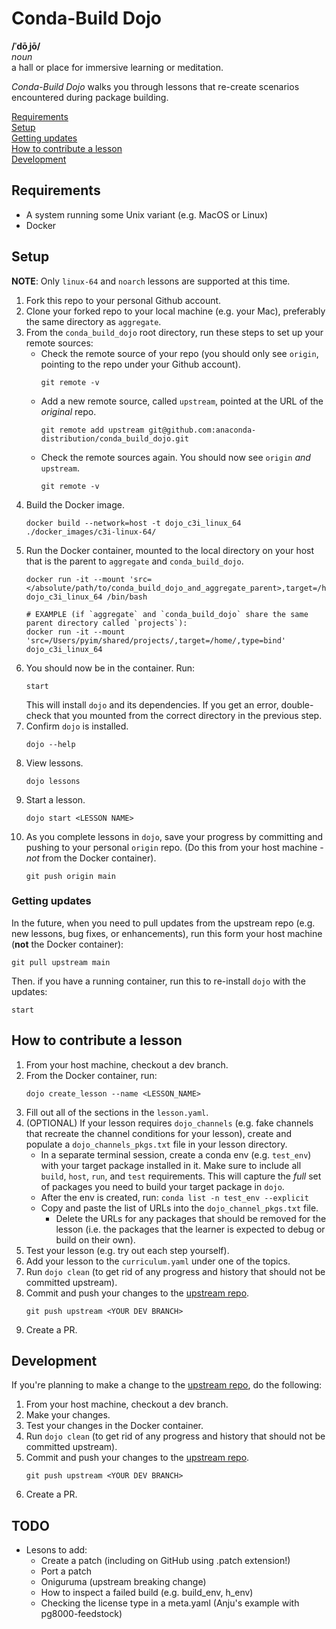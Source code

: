 # Conda-Build Dojo

**/ˈdōˌjō/**<br>
*noun*<br>
a hall or place for immersive learning or meditation.

*Conda-Build Dojo* walks you through lessons that re-create scenarios encountered during package building.


[Requirements](#requirements)<br>
[Setup](#setup)<br>
[Getting updates](#getting-updates)<br>
[How to contribute a lesson](#how-to-contribute-a-lesson)<br>
[Development](#development)


## Requirements
- A system running some Unix variant (e.g. MacOS or Linux)
- Docker


## Setup 
**NOTE**: Only `linux-64` and `noarch` lessons are supported at this time.

1. Fork this repo to your personal Github account.
2. Clone your forked repo to your local machine (e.g. your Mac), preferably the same directory as `aggregate`.
3. From the `conda_build_dojo` root directory, run these steps to set up your remote sources:
    - Check the remote source of your repo (you should only see `origin`, pointing to the repo under your Github account).
        ```
        git remote -v
        ```
    - Add a new remote source, called `upstream`, pointed at the URL of the *original* repo.
        ```
        git remote add upstream git@github.com:anaconda-distribution/conda_build_dojo.git
        ```
    - Check the remote sources again. You should now see `origin` *and* `upstream`.
        ```
        git remote -v
        ```
4. Build the Docker image.
    ```
    docker build --network=host -t dojo_c3i_linux_64 ./docker_images/c3i-linux-64/
    ```
5. Run the Docker container, mounted to the local directory on your host that is the parent to `aggregate` and `conda_build_dojo`.
    ```
    docker run -it --mount 'src=</absolute/path/to/conda_build_dojo_and_aggregate_parent>,target=/home/,type=bind' dojo_c3i_linux_64 /bin/bash

    # EXAMPLE (if `aggregate` and `conda_build_dojo` share the same parent directory called `projects`):
    docker run -it --mount 'src=/Users/pyim/shared/projects/,target=/home/,type=bind' dojo_c3i_linux_64
    ```
6. You should now be in the container. Run:
    ```
    start
    ```
    This will install `dojo` and its dependencies. If you get an error, double-check that you mounted from the correct directory in the previous step.
7. Confirm `dojo` is installed.
    ```
    dojo --help
    ```
8. View lessons.
    ```
    dojo lessons
    ```
9. Start a lesson.
    ```
    dojo start <LESSON NAME>
    ```
10. As you complete lessons in `dojo`, save your progress by committing and pushing to your personal `origin` repo. (Do this from your host machine - *not* from the Docker container).
    ```
    git push origin main
    ```

### Getting updates
In the future, when you need to pull updates from the upstream repo (e.g. new lessons, bug fixes, or enhancements), run this form your host machine (**not** the Docker container):
```
git pull upstream main
```
Then. if you have a running container, run this to re-install `dojo` with the updates:
```
start
```

## How to contribute a lesson
1. From your host machine, checkout a dev branch.
2. From the Docker container, run:
    ```
    dojo create_lesson --name <LESSON_NAME>
    ```
3. Fill out all of the sections in the `lesson.yaml`.
4. (OPTIONAL) If your lesson requires `dojo_channels` (e.g. fake channels that recreate the channel conditions for your lesson), create and populate a `dojo_channels_pkgs.txt` file in your lesson directory.
    - In a separate terminal session, create a conda env (e.g. `test_env`) with your target package installed in it. Make sure to include all `build`, `host`, `run`, and `test` requirements. This will capture the *full* set of packages you need to build your target package in `dojo`.
    - After the env is created, run: `conda list -n test_env --explicit`
    - Copy and paste the list of URLs into the `dojo_channel_pkgs.txt` file.
        - Delete the URLs for any packages that should be removed for the lesson (i.e. the packages that the learner is expected to debug or build on their own).
5. Test your lesson (e.g. try out each step yourself).
6. Add your lesson to the `curriculum.yaml` under one of the topics.
7. Run `dojo clean` (to get rid of any progress and history that should not be committed upstream).
8. Commit and push your changes to the [upstream repo](https://github.com/anaconda-distribution/conda_build_dojo).
    ```
    git push upstream <YOUR DEV BRANCH>
    ```
9. Create a PR.


## Development
If you're planning to make a change to the [upstream repo](https://www.github.com/anaconda-distribution/conda_build_dojo), do the following:
1. From your host machine, checkout a dev branch.
2. Make your changes.
3. Test your changes in the Docker container.
4. Run `dojo clean` (to get rid of any progress and history that should not be committed upstream).
5. Commit and push your changes to the [upstream repo](https://www.github.com/anaconda-distribution/conda_build_dojo).
    ```
    git push upstream <YOUR DEV BRANCH>
    ```
6. Create a PR.


## TODO
- Lesons to add:
    - Create a patch (including on GitHub using .patch extension!)
    - Port a patch
    - Oniguruma (upstream breaking change)
    - How to inspect a failed build (e.g. build_env, h_env)
    - Checking the license type in a meta.yaml (Anju's example with pg8000-feedstock)
